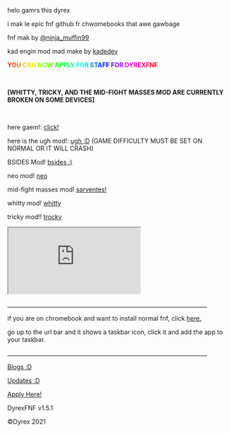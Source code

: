 <p class="unchanged rich-diff-level-one">helo gamrs this dyrex</p>
<p class="unchanged rich-diff-level-one">i mak le epic fnf github fr chwomebooks that awe gawbage</p>
<p class="unchanged rich-diff-level-one">fnf mak by&nbsp;<a href="https://twitter.com/ninja_muffin99" rel="nofollow">@ninja_muffin99</a></p>
<p class="unchanged rich-diff-level-one">kad engin mod mad make by&nbsp;<a href="https://gamebanana.com/gamefiles/16761" rel="nofollow">kadedev</a></p>
<div class="html-rainbow-text" style="text-align: left;"><strong><span style="color: #ff2600;"></span></strong></div>
<div class="html-rainbow-text" style="text-align: left;"><strong><span style="color: #ff2600;">Y</span><span style="color: #ff4d00;">O</span><span style="color: #ff7300;">U</span><span style="color: transparent; text-shadow: none;">&nbsp;</span><span style="color: #ffbf00;">C</span><span style="color: #ffe500;">A</span><span style="color: #f2ff00;">N</span><span style="color: transparent; text-shadow: none;">&nbsp;</span><span style="color: #a6ff00;">N</span><span style="color: #80ff00;">O</span><span style="color: #59ff00;">W</span><span style="color: transparent; text-shadow: none;">&nbsp;</span><span style="color: #0dff00;">A</span><span style="color: #00ff19;">P</span><span style="color: #00ff40;">P</span><span style="color: #00ff66;">L</span><span style="color: #00ff8c;">Y</span><span style="color: transparent; text-shadow: none;">&nbsp;</span><span style="color: #00ffd9;">F</span><span style="color: #00ffff;">O</span><span style="color: #00d9ff;">R</span><span style="color: transparent; text-shadow: none;">&nbsp;</span><span style="color: #008cff;">S</span><span style="color: #0066ff;">T</span><span style="color: #0040ff;">A</span><span style="color: #0019ff;">F</span><span style="color: #0d00ff;">F</span><span style="color: transparent; text-shadow: none;">&nbsp;</span><span style="color: #5900ff;">F</span><span style="color: #7f00ff;">O</span><span style="color: #a600ff;">R</span><span style="color: transparent; text-shadow: none;">&nbsp;</span><span style="color: #f200ff;">D</span><span style="color: #ff00e6;">Y</span><span style="color: #ff00bf;">R</span><span style="color: #ff0099;">E</span><span style="color: #ff0073;">X</span><span style="color: #ff004c;">F</span><span style="color: #ff0026;">N</span><span style="color: #ff0000;">F</span></strong></div>
<p class="unchanged rich-diff-level-one">&nbsp;</p>
<p class="unchanged rich-diff-level-one"><strong>[WHITTY, TRICKY, AND THE MID-FIGHT MASSES MOD ARE CURRENTLY BROKEN ON SOME DEVICES]</strong></p>
<p class="unchanged rich-diff-level-one">&nbsp;</p>
<p class="unchanged rich-diff-level-one">here gaem!:&nbsp;<a href="https://dyrexfnf.github.io/FNF/BASEFNF" rel="nofollow">click!</a></p>
<p class="unchanged rich-diff-level-one">here is the ugh mod!:&nbsp;<a href="https://dyrexfnf.github.io/FNF/UGHFNF" rel="nofollow">ugh :D</a>&nbsp;(GAME DIFFICULTY MUST BE SET ON NORMAL OR IT WILL CRASH)</p>
<p class="unchanged rich-diff-level-one">BSIDES Mod!&nbsp;<a href="https://dyrexfnf.github.io/FNF/BSIDES" rel="nofollow">bsides :)</a></p>
<p class="unchanged rich-diff-level-one">neo mod! <a href="https://dyrexfnf.github.io/FNF/NEO">neo</a></p>
<p class="unchanged rich-diff-level-one">mid-fight masses mod! <a href="https://bobydob.github.io/sarventes/">sarventes!</a></p>
<p class="unchanged rich-diff-level-one">whitty mod! <a href="https://dyrexfnf.github.io/FNF/WHITTY">whitty</a></p>
<p class="unchanged rich-diff-level-one">tricky mod!! <a href="https://dyrexfnf.github.io/FNF/TRICKY">trocky</a></p>
<p><iframe width="" height=" frameborder=" src="https://docs.google.com/forms/d/e/1FAIpQLSd--yvQRpv6PcQBvZSgE4MyeJZieIAg1ZgqJMU9qOeG9oX0Lw/viewform?embedded=true" marginwidth="0" marginheight="0">Loading…</iframe></p>
<p class="unchanged rich-diff-level-one">_______________________________________________________________________</p>
<p class="unchanged rich-diff-level-one">if you are on chromebook and want to install normal fnf, click&nbsp;<a href="https://friday-night.glitch.me/" rel="nofollow">here.</a></p>
<p class="unchanged rich-diff-level-one">go up to the url bar and it shows a taskbar icon, click it and add the app to your taskbar.</p>
<p class="unchanged rich-diff-level-one">_______________________________________________________________________</p>
<p class="unchanged rich-diff-level-one"><a href="https://dyrexfnf.github.io/FNF/BLOG" rel="nofollow">Blogs :D</a></p>
<p class="unchanged rich-diff-level-one"><a href="https://dyrexfnf.github.io/FNF/UPDATES" rel="nofollow">Updates :D</a></p>
<p class="unchanged rich-diff-level-one"><a href="https://dyrexfnf.github.io/FNF/APPLY">Apply Here!</a></p>
<p class="unchanged rich-diff-level-one">DyrexFNF v1.5.1</p>
<p class="unchanged rich-diff-level-one">&copy;Dyrex 2021</p>
